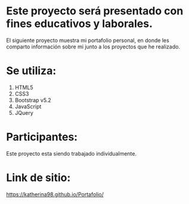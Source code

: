 # Este proyecto será presentado con fines educativos y laborales.
El siguiente proyecto muestra mi portafolio personal, en donde les comparto información sobre mi junto a los proyectos que he realizado.

# Se utiliza: 
1. HTML5
1. CSS3
1. Bootstrap v5.2
1. JavaScript 
1. JQuery

# Participantes:
Este proyecto esta siendo trabajado individualmente.

# Link de sitio: 
https://katherina98.github.io/Portafolio/
